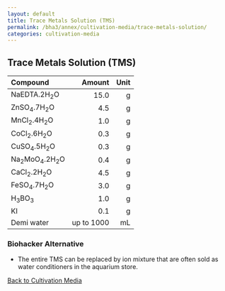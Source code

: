 ```yaml
---
layout: default
title: Trace Metals Solution (TMS)
permalink: /bha3/annex/cultivation-media/trace-metals-solution/
categories: cultivation-media
---
```


## Trace Metals Solution (TMS)

|Compound| Amount | Unit |
|:-------|-------:|-----:|
|NaEDTA.2H<sub>2</sub>O|15.0|g|
|ZnSO<sub>4</sub>.7H<sub>2</sub>O|4.5|g|
|MnCl<sub>2</sub>.4H<sub>2</sub>O|1.0|g|
|CoCl<sub>2</sub>.6H<sub>2</sub>O|0.3|g|
|CuSO<sub>4</sub>.5H<sub>2</sub>O|0.3|g|
|Na<sub>2</sub>MoO<sub>4</sub>.2H<sub>2</sub>O|0.4|g|
|CaCl<sub>2</sub>.2H<sub>2</sub>O|4.5|g|
|FeSO<sub>4</sub>.7H<sub>2</sub>O|3.0|g|
|H<sub>3</sub>BO<sub>3</sub>|1.0|g|
|KI|0.1|g|
|Demi water|up to 1000|mL|

### Biohacker Alternative

* The entire TMS can be replaced by ion mixture that are often sold as water conditioners in the aquarium store.

[Back to Cultivation Media](/bha3/annex/cultivation-media/)
